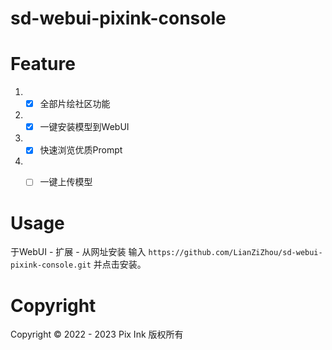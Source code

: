 # sd-webui-pixink-console

# Feature
1. - [x] 全部片绘社区功能
2. - [x] 一键安装模型到WebUI
3. - [x] 快速浏览优质Prompt
4. - [ ] 一键上传模型 


# Usage
于WebUI - 扩展 - 从网址安装 输入 `https://github.com/LianZiZhou/sd-webui-pixink-console.git` 并点击安装。

# Copyright
Copyright © 2022 - 2023 Pix Ink 版权所有